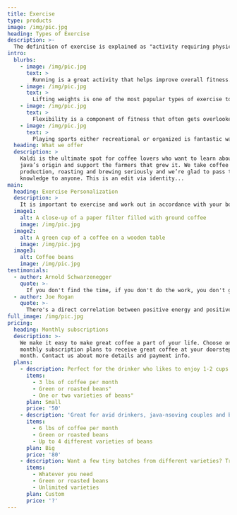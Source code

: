 ```yaml
---
title: Exercise
type: products
image: /img/pic.jpg
heading: Types of Exercise
description: >-
  The definition of exercise is explained as "activity requiring physical effort, carried out to sustain or improve health and fitness".
intro:
  blurbs:
    - image: /img/pic.jpg
      text: >
        Running is a great activity that helps improve overall fitness. Whether it is an aerobic run or an anaerobic run, it will help the body function better in the future. Running helps with muscular endurance in the legs and the core along with the addition of a healthy heart and efficient lungs.
    - image: /img/pic.jpg
      text: >
        Lifting weights is one of the most popular types of exercise today. It is great for building muscle and toning your body which overall increases your fitness level. Muscular strength gained from lifting can help the body to recover quicker and simply be stronger.
    - image: /img/pic.jpg
      text: >
        Flexibility is a component of fitness that often gets overlooked. It is extremely important for someone to properly stretch before and after physical activity. Stretching can help boost growth and help muscles to grow more. Being flexible is a key to a healthy lifestyle.
    - image: /img/pic.jpg
      text: >
        Playing sports either recreational or organized is fantastic way to get active and improve fitness levels. Different sports work different muscle groups and so it is important to try different things and play against different people in order to maximize your experience.
  heading: What we offer
  description: >
    Kaldi is the ultimate spot for coffee lovers who want to learn about their
    java’s origin and support the farmers that grew it. We take coffee
    production, roasting and brewing seriously and we’re glad to pass that
    knowledge to anyone. This is an edit via identity...
main:
  heading: Exercise Personalization
  description: >
    It is important to exercise and work out in accordance with your body and your goals in mind. If someone is training to run a marathon, they are not going to be lifting heavy weight right before the race. A workout plan personalized to an individual's needs is ideal and the best way to get the best results.
  image1:
    alt: A close-up of a paper filter filled with ground coffee
    image: /img/pic.jpg
  image2:
    alt: A green cup of a coffee on a wooden table
    image: /img/pic.jpg
  image3:
    alt: Coffee beans
    image: /img/pic.jpg
testimonials:
  - author: Arnold Schwarzenegger
    quote: >-
      If you don't find the time, if you don't do the work, you don't get the results.
  - author: Joe Rogan
    quote: >-
      There's a direct correlation between positive energy and positive results in the physical form.
full_image: /img/pic.jpg
pricing:
  heading: Monthly subscriptions
  description: >-
    We make it easy to make great coffee a part of your life. Choose one of our
    monthly subscription plans to receive great coffee at your doorstep each
    month. Contact us about more details and payment info.
  plans:
    - description: Perfect for the drinker who likes to enjoy 1-2 cups per day.
      items:
        - 3 lbs of coffee per month
        - Green or roasted beans"
        - One or two varieties of beans"
      plan: Small
      price: '50'
    - description: 'Great for avid drinkers, java-nsoving couples and bigger crowds'
      items:
        - 6 lbs of coffee per month
        - Green or roasted beans
        - Up to 4 different varieties of beans
      plan: Big
      price: '80'
    - description: Want a few tiny batches from different varieties? Try our custom plan
      items:
        - Whatever you need
        - Green or roasted beans
        - Unlimited varieties
      plan: Custom
      price: '?'
---
```

